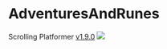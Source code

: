 # AdventuresAndRunes
Scrolling Platformer
[v1.9.0](https://github.com/Agzam4/AdventuresAndRunes/blob/main/Adventures%20%26%20Runes%20v1.9.0.jar)
![](https://repository-images.githubusercontent.com/340653379/9c06a500-7393-11eb-9e70-6d9c9c8e9bae)
